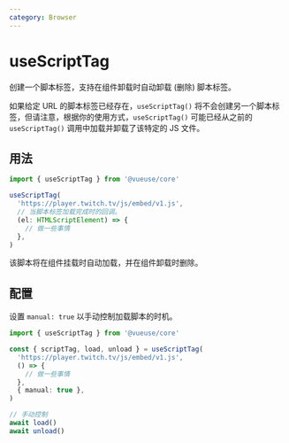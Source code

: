 ```yaml
---
category: Browser
---
```


# useScriptTag

创建一个脚本标签，支持在组件卸载时自动卸载 (删除) 脚本标签。

如果给定 URL 的脚本标签已经存在，`useScriptTag()` 将不会创建另一个脚本标签，但请注意，根据你的使用方式，`useScriptTag()` 可能已经从之前的 `useScriptTag()` 调用中加载并卸载了该特定的 JS 文件。

## 用法

```ts
import { useScriptTag } from '@vueuse/core'

useScriptTag(
  'https://player.twitch.tv/js/embed/v1.js',
  // 当脚本标签加载完成时的回调。
  (el: HTMLScriptElement) => {
    // 做一些事情
  },
)
```

该脚本将在组件挂载时自动加载，并在组件卸载时删除。

## 配置

设置 `manual: true` 以手动控制加载脚本的时机。

```ts
import { useScriptTag } from '@vueuse/core'

const { scriptTag, load, unload } = useScriptTag(
  'https://player.twitch.tv/js/embed/v1.js',
  () => {
    // 做一些事情
  },
  { manual: true },
)

// 手动控制
await load()
await unload()
```
